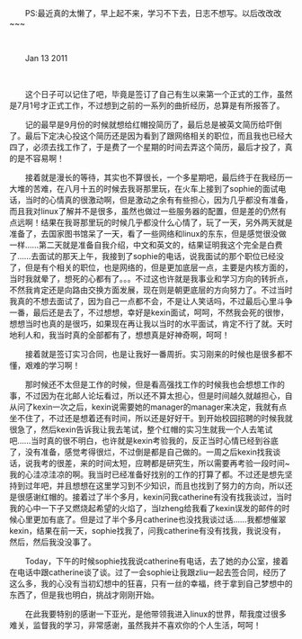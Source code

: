 <div id="sina_keyword_ad_area2" class="articalContent  ">
			<p STYLE="TexT-inDenT: 2em">
PS:最近真的太懒了，早上起不来，学习不下去，日志不想写。以后改改改~~~</P>
<p STYLE="TexT-inDenT: 2em">&nbsp;<wbr></P>
<p STYLE="TexT-inDenT: 2em">Jan 13 2011</P>
<p STYLE="TexT-inDenT: 2em">&nbsp;<wbr></P>
<p STYLE="TexT-inDenT: 2em">
这个日子可以记住了吧，毕竟是签订了自己有生以来第一个正式的工作，虽然是7月1号才正式工作，不过想到之前的一系列的曲折经历，总算是有所报答了。</P>
<p STYLE="TexT-inDenT: 2em">
记的最早是9月份的时候就想给红帽投简历了，最后总是被英文简历给吓倒了。最后下定决心投这个简历还是因为看到了跟网络相关的职位，而且我也已经大四了，必须去找工作了，于是费了一个星期的时间去弄这个简历，最后才投了，真的是不容易啊！</P>
<p STYLE="TexT-inDenT: 2em">
接着就是漫长的等待，其实也不算很长，一个多星期吧，最后终于在我经历一大堆的苦难，在八月十五的时候去我哥那里玩，在火车上接到了sophie的面试电话，当时的心情真的很激动啊，但是激动之余有有些担心，因为几乎都没有准备，而且我对linux了解并不是很多，虽然也做过一些服务器的配置，但是差的仍然有点远啊！结果在我哥那里玩的时候几乎都没什么心情了，玩了一天，另外两天就是准备了，去国家图书馆呆了一天，看了一些网络和linux的东东，但是感觉很没做一样……第二天就是准备自我介绍，中文和英文的，结果证明我这个完全是白费了……去面试的那天上午，我接到了sophie的电话，说我面试的那个职位已经没了，但是有个相关的职位，也是网络的，但是更加底层一点，主要是内核方面的，当时我就晕了，想死的心都有了。。。不过这也许就是我事业和学习方向的转折点，不然我肯定还是向路由交换方面发展，现在则是朝更底层的方向努力了。不过当时我真的不想去面试了，因为自己一点都不会，不是让人笑话吗，不过最后心里斗争一番，最后还是去了，不过想想，幸好是kexin面试，呵呵，不然我会死的很惨，想想当时也真的是很巧，如果现在再让我以当时的水平面试，肯定不行了就。天时地利人和，我当时真的全部都有了，想想真是好神奇啊，呵呵！</P>
<p STYLE="TexT-inDenT: 2em">
接着就是签订实习合同，也是让我好一番周折。实习刚来的时候也是很多都不懂，艰难的学习啊！</P>
<p STYLE="TexT-inDenT: 2em">
那时候还不太但是工作的时候，但是看高强找工作的时候我也会想想工作的事，不过因为在北邮人论坛看过，所以还不算太担心，但是时间越久就越担心，自从问了kexin一次之后，kexin说需要她的manager的manager来决定，我就有点坐不住了，不过还是想着还有时间，所以还是好好干。到开始校园招聘的时候我就很急了，然后kexin告诉我让我去笔试，整个红帽的实习生就我一个人去笔试吧……当时真的很不明白，也许就是kexin考验我的，反正当时心情已经到谷底了，没有准备，感觉考得很烂，不过倒是都是自己做的。一周之后kexin找我谈话，说我考的很差，来的时间太短，应聘都是研究生，所以需要再考验一段时间~我的心洼凉洼凉的啊。我当时已经准备好找别的工作的打算了都。不过还是想先坚持到过年吧，并且想想在这里学习到不少知识，而且也找到了努力的方向，所以还是很感谢红帽的。接着过了半个多月，kexin问我catherine有没有找我谈过，当时我的心中一下子又燃烧起希望的火焰了，当lzheng给我看了kexin误发的邮件的时候心里更加有底了。但是过了半个多月catherine也没找我谈过话……我都想催翠kexin，结果在前一天，sophie找我了，问我catherine有没有找我，我说没有，然后，然后我没没事了。</P>
<p STYLE="TexT-inDenT: 2em">
Today，下午的时候sophie找我说catherine有电话，去了她的办公室，接着在电话中跟catherine谈了谈。过了一会sophie让我跟zliu一起去签合同，经历了这么多，我的心没有当初幻想中的狂喜，只有一丝的幸福，终于拿到自己梦想中的东西了，但是我也明白，挑战才刚刚开始。</P>
<p STYLE="TexT-inDenT: 2em">
在此我要特别的感谢一下亚光，是他带领我进入linux的世界，帮我度过很多难关，监督我的学习，非常感谢，虽然我并不喜欢你的个人生活，呵呵！</P>							
		</div>